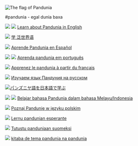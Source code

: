 
![](http://www.pandunia.info/bandera/bandera.png "The flag of Pandunia")

#pandunia - egal dunia baxa

![](http://pandunia.info/bander/gb.png) ![](http://pandunia.info/bandera/us.png) [Learn about Pandunia in English](english/index.md)

![](http://pandunia.info/bander/cn.png) [学 泛世界语](zhongwen/index.md)

![](http://pandunia.info/bander/es.png) [Aprende Pandunia en Español](espanya/index.md)

![](http://pandunia.info/bander/br.png) ![](http://pandunia.info/bander/pt.png) [Aprenda pandunia em português](portugal/index.md)

![](http://pandunia.info/bander/fr.png) [Apprenez le pandunia à partir du français](frans/index.md)

![](http://pandunia.info/bander/ru.png) [Изучаем язык Пандуния на русском](russki/index.md)

![](http://pandunia.info/bander/jp.png)[パンズニヤ語を日本語で学ぶ](nipon/index.md)

![](http://pandunia.info/bander/id.png) ![](http://pandunia.info/bander/my.png) [Belajar bahasa Pandunia dalam bahasa Melayu/Indonesia](malayu/index.md)

![](http://pandunia.info/bander/pl.png) [Poznaj Pandunię w języku polskim](polski/index.md)

![](http://pandunia.info/bander/eo.png) [Lernu pandunian esperante](esperanto/index.md)

![](http://pandunia.info/bander/fi.png) [Tutustu panduniaan suomeksi](suomi/index.md)

![](http://pandunia.info/bander/qpn.png) [kitaba de tema pandunia na pandunia](pandunia/index.md)

